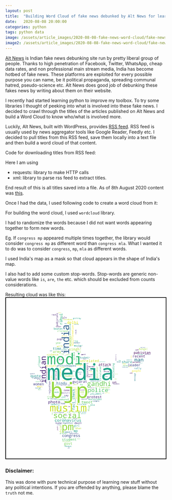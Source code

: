 ```yaml
---
layout: post
title:  "Building Word Cloud of fake news debunked by Alt News for learning Python"
date:   2020-08-08 20:00:00
categories: python
tags: python data
image: /assets/article_images/2020-08-08-fake-news-word-cloud/fake-news.jfif
image2: /assets/article_images/2020-08-08-fake-news-word-cloud/fake-news.jfif
---
```

[Alt News](https://www.altnews.in/) is Indian fake news debunking site run by pretty liberal group of people. Thanks to high penetration of Facebook, Twitter, WhatsApp, cheap data rates, and non professional main stream media, India has become hotbed of fake news. These platforms are exploited for every possible purpose you can name, be it political propaganda, spreading communal hatred, pseudo-science etc.
Alt News does good job of debunking these fakes news by writing about them on their website. 

I recently had started learning python to improve my toolbox. To try some libraries I thought of peeking into what is involved into these fake news. 
I decided to crawl through the titles of the articles published on Alt News and build a Word Cloud to know who/what is involved more. 

Luckily, Alt News, built with WordPress, provides [RSS feed](https://www.altnews.in/feed/). RSS feed is usually used by news aggregator tools like Google Reader, Feedly etc. I decided to pull titles from this RSS feed, save them locally into a text file and then build a word cloud of that content.

Code for downloading titles from RSS feed:

<script src="http://gist-it.appspot.com/http://github.com/injulkarnilesh/python_tryout/blob/master/alt-news/alt-news.py"></script>

Here I am using
* requests: library to make HTTP calls
* xml: library to parse rss feed to extract titles.

End result of this is all titles saved into a file. As of 8th August 2020 content was [this](https://raw.githubusercontent.com/injulkarnilesh/python_tryout/master/alt-news/alt.txt).

Once I had the data, I used following code to create a word cloud from it:

<script src="http://gist-it.appspot.com/https://github.com/injulkarnilesh/python_tryout/blob/master/alt-news/cloud.py"></script>

For building the word cloud, I used `wordcloud` library.

I had to randomize the words because I did not want words appearing together to form new words.

Eg. If `congress mp` appeared multiple times together, the library would consider `congress mp` as different word than `congress mla`. What I wanted it to do was to consider `congress`, `mp`, `mla` as different words.

I used India's map as a mask so that cloud appears in the shape of India's map.

I also had to add some custom stop-words. Stop-words are generic non-value words like `is`, `are`, `the` etc. which should be excluded from counts considerations.

Resulting cloud was like this:
<img style="border: 2px solid black;" alt="Word Cloud" 
src="https://raw.githubusercontent.com/injulkarnilesh/python_tryout/master/alt-news/wordcloud-india.png"/>


### Disclaimer:
This was done with pure technical purpose of learning new stuff without any political intentions.
If you are offended by anything, please blame the `truth` not me.
